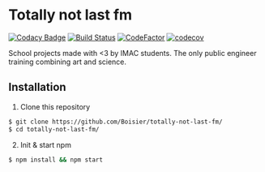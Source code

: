 # Totally not last fm 

[![Codacy Badge](https://api.codacy.com/project/badge/Grade/93d66758d3ab4798bb8245830c8fd785)](https://app.codacy.com/app/valentin_8/Totally-not-Last-fm?utm_source=github.com&utm_medium=referral&utm_content=Boisier/Totally-not-Last-fm&utm_campaign=badger)
[![Build Status](https://travis-ci.org/Boisier/Totally-not-Last-fm.svg?branch=dev)](https://travis-ci.org/Boisier/Totally-not-Last-fm)
[![CodeFactor](https://www.codefactor.io/repository/github/boisier/totally-not-last-fm/badge)](https://www.codefactor.io/repository/github/boisier/totally-not-last-fm) 
[![codecov](https://codecov.io/gh/Boisier/Totally-not-Last-fm/branch/dev/graph/badge.svg)](https://codecov.io/gh/Boisier/Totally-not-Last-fm)

School projects made with <3 by IMAC students. The only public engineer training combining art and science.

## Installation

1. Clone this repository
```bash
$ git clone https://github.com/Boisier/totally-not-last-fm/
$ cd totally-not-last-fm/
```

2. Init & start npm
```bash
$ npm install && npm start
```


